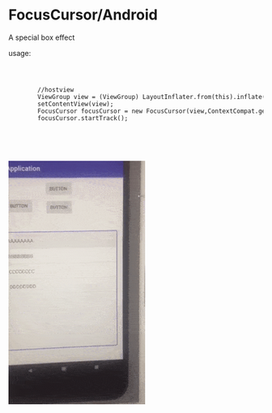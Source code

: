 # FocusCursor/Android
 A special box effect
 
 
 

usage:
<code>
<pre>   
        //hostview
        ViewGroup view = (ViewGroup) LayoutInflater.from(this).inflate(R.layout.activity_main,null);
        setContentView(view);
        FocusCursor focusCursor = new FocusCursor(view,ContextCompat.getDrawable(this,R.drawable.touchlayout_bg));
        focusCursor.startTrack();</pre>

     
   </code>
   
   ![Alt text](https://github.com/huangnl/FocusCursor/blob/master/screenshot/vedio.gif)

        
